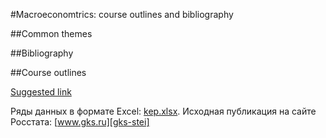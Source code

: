 #Macroeconomtrics: course outlines and bibliography

##Common themes

##Bibliography

##Course outlines  

[Suggested link][#Beyer2013]

[#Beyer2013]: http://dx.doi.org/10.1093/annonc/mds579 "Maintaining success, reducing treatment burden,
focusing on survivorship: highlights from the third European consensus conference on diagnosis and 
treatment of germ-cell cancer."


Ряды данных в формате Excel: [kep.xlsx][kep-at-git]. Исходная публикация на сайте Росстата: [www.gks.ru][gks-stei]

[kep-at-git]: https://github.com/epogrebnyak/rosstat-kep-data/blob/master/src2/output/kep.xlsx?raw=true
[gks-stei]: http://www.gks.ru/wps/wcm/connect/rosstat_main/rosstat/ru/statistics/publications/catalog/doc_1140080765391
